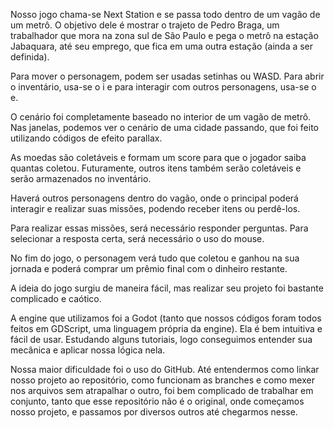 Nosso jogo chama-se Next Station e se passa todo dentro de um vagão de um metrô. O objetivo dele é mostrar o trajeto de Pedro Braga, um trabalhador que mora na zona sul de São Paulo e pega o metrô na estação Jabaquara, até seu emprego, que fica em uma outra estação (ainda a ser definida).

Para mover o personagem, podem ser usadas setinhas ou WASD. Para abrir o inventário, usa-se o i e para interagir com outros personagens, usa-se o e. 

O cenário foi completamente baseado no interior de um vagão de metrô. Nas janelas, podemos ver o cenário de uma cidade passando, que foi feito utilizando códigos de efeito parallax.

As moedas são coletáveis e formam um score para que o jogador saiba quantas coletou. Futuramente, outros itens também serão coletáveis e serão armazenados no inventário.

Haverá outros personagens dentro do vagão, onde o principal poderá interagir e realizar suas missões, podendo receber itens ou perdê-los. 

Para realizar essas missões, será necessário responder perguntas. Para selecionar a resposta certa, será necessário o uso do mouse.

No fim do jogo, o personagem verá tudo que coletou e ganhou na sua jornada e poderá comprar um prêmio final com o dinheiro restante.

A ideia do jogo surgiu de maneira fácil, mas realizar seu projeto foi bastante complicado e caótico.

A engine que utilizamos foi a Godot (tanto que nossos códigos foram todos feitos em GDScript, uma linguagem própria da engine). Ela é bem intuitiva e fácil de usar. Estudando alguns tutoriais, logo conseguimos entender sua mecânica e aplicar nossa lógica nela.

Nossa maior dificuldade foi o uso do GitHub. Até entendermos como linkar nosso projeto ao repositório, como funcionam as branches e como mexer nos arquivos sem atrapalhar o outro, foi bem complicado de trabalhar em conjunto, tanto que esse repositório não é o original, onde começamos nosso projeto, e passamos por diversos outros até chegarmos nesse. 


